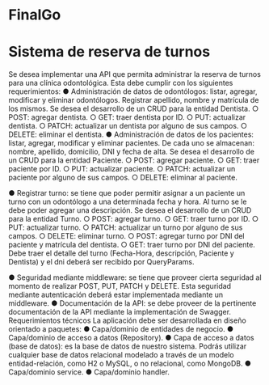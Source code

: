 # FinalGo

# Sistema de reserva de turnos
Se desea implementar una API que permita administrar la reserva de turnos para una clínica
odontológica. Esta debe cumplir con los siguientes requerimientos:
● Administración de datos de odontólogos: listar, agregar, modificar y eliminar
odontólogos. Registrar apellido, nombre y matrícula de los mismos. Se desea el
desarrollo de un CRUD para la entidad Dentista.
○ POST: agregar dentista.
○ GET: traer dentista por ID.
○ PUT: actualizar dentista.
○ PATCH: actualizar un dentista por alguno de sus campos.
○ DELETE: eliminar el dentista.
● Administración de datos de los pacientes: listar, agregar, modificar y eliminar
pacientes. De cada uno se almacenan: nombre, apellido, domicilio, DNI y fecha de
alta. Se desea el desarrollo de un CRUD para la entidad Paciente.
○ POST: agregar paciente.
○ GET: traer paciente por ID.
○ PUT: actualizar paciente.
○ PATCH: actualizar un paciente por alguno de sus campos.
○ DELETE: eliminar al paciente.



● Registrar turno: se tiene que poder permitir asignar a un paciente un turno con un
odontólogo a una determinada fecha y hora. Al turno se le debe poder agregar una
descripción. Se desea el desarrollo de un CRUD para la entidad Turno.
○ POST: agregar turno.
○ GET: traer turno por ID.
○ PUT: actualizar turno.
○ PATCH: actualizar un turno por alguno de sus campos.
○ DELETE: eliminar turno.
○ POST: agregar turno por DNI del paciente y matrícula del dentista.
○ GET: traer turno por DNI del paciente. Debe traer el detalle del turno
(Fecha-Hora, descripción, Paciente y Dentista) y el dni deberá ser recibido por
QueryParams.

● Seguridad mediante middleware: se tiene que proveer cierta seguridad al
momento de realizar POST, PUT, PATCH y DELETE. Esta seguridad mediante
autenticación deberá estar implementada mediante un middleware.
● Documentación de la API: se debe proveer de la pertinente documentación de la
API mediante la implementación de Swagger.
Requerimientos técnicos
La aplicación debe ser desarrollada en diseño orientado a paquetes:
● Capa/dominio de entidades de negocio.
● Capa/dominio de acceso a datos (Repository).
● Capa de acceso a datos (base de datos): es la base de datos de nuestro sistema.
Podrás utilizar cualquier base de datos relacional modelado a través de un modelo
entidad-relación, como H2 o MySQL, o no relacional, como MongoDB.
● Capa/dominio service.
● Capa/dominio handler.